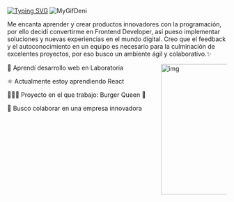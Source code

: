 <a href="https://git.io/typing-svg"><img src="https://readme-typing-svg.demolab.com?font=Fira+Code&size=30&pause=1000&color=F733E9&background=23E7FF00&center=verdadero&vCenter=falso&width=435&lines=Hola+%F0%9F%91%8B+Soy+Denis" alt="Typing SVG" /></a>
![MyGifDeni](https://user-images.githubusercontent.com/104202005/199548058-b26bc727-27d5-45e6-8538-e840d95aa88a.gif)

<p dir="auto">
Me encanta aprender y crear productos innovadores con la programación, por ello decidí convertirme en Frontend Developer, así pueso implementar soluciones y nuevas experiencias en el mundo digital.
Creo que el feedback y el autoconocimiento en un equipo es necesario para la culminación de excelentes proyectos, por eso busco un ambiente ágil y colaborativo.✨ 
</p>

<img align="right" src="https://user-images.githubusercontent.com/104202005/199613663-9d2720fc-c2b0-410f-93c9-c5fd024855f8.gif" width="300px" alt="img" align="right" style="max-width: 30%;">

💛 Aprendí desarrollo web en Laboratoria

⚛️ Actualmente estoy aprendiendo React

👩🏻‍💻  Proyecto en el que trabajo: Burger Queen 🌱

👯 Busco colaborar en una empresa innovadora




